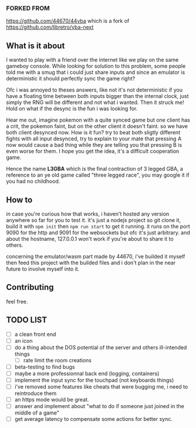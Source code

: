### FORKED FROM
https://github.com/44670/44vba
which is a fork of https://github.com/libretro/vba-next
## What is it about
I wanted to play with a friend over the internet like we play on the same gameboy console.
While looking for solution to this problem, some people told me with a smug that i could just share inputs 
and since an emulator is deterministic it should perfectly sync the game right?

Ofc i was annoyed to theses answers, like not it's not deterministic if you have a floating time between both inputs bigger than the internal clock,
 just simply the RNG will be different and not what i wanted.
Then it struck me! Hold on what if the desync is the fun i was looking for.

Hear me out, imagine pokemon with a quite synced game but one client has a crit, the pokemon faint, but on the other client it doesn't faint.
so we have both client desynced now. How is it fun? try to beat both sligtly different fights with all input desynced, try to explain to your mate
that pressing A now would cause a bad thing while they are telling you that pressing B is even worse for them.
I hope you get the idea, it's a difficult cooperation game.

Hence the name **L3GBA** which is the final contraction of 3 legged GBA, a reference to an ye old game called "three legged race", you may google it if you had no childhood.

## How to
in case you're curious how that works, i haven't hosted any version anywhere so far for you to test it.
it's just a nodejs project so git clone it, build it with ```npm init``` then ```npm run start``` to get it running.
it runs on the port 9090 for the http and 9091 for the websockets but ofc it's just arbitrary. and about the hostname, 127.0.0.1 won't work if you're about to share it to others.

concerning the emulator/wasm part made by 44670, i've builded it myself then feed this project with the builded files and i don't plan in the near future to involve myself into it.

## Contributing
feel free.

## TODO LIST
- [ ] a clean front end
- [ ] an icon
- [ ] do a thing about the DOS potential of the server and others ill-intended things
    - [ ] rate limit the room creations
- [ ] beta-testing to find bugs
- [ ] maybe a more professionnal back end (logging, containers)
- [ ] implement the input sync for the touchpad (not keyboards things)
- [ ] i've removed some features like cheats that were bugging me, i need to reintroduce them
- [ ] an https mode would be great.
- [ ] answer and implement about "what to do if someone just joined in the middle of a game"
- [ ] get average latency to compensate some actions for better sync.